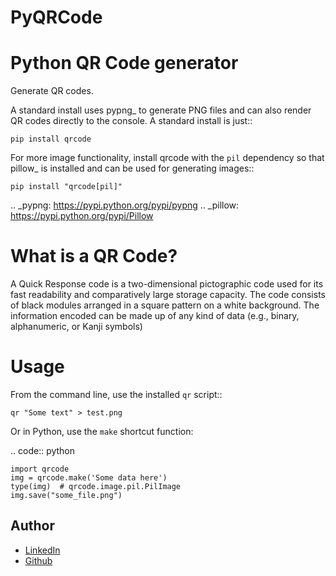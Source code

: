 # PyQRCode


Python QR Code generator
=============================

Generate QR codes.

A standard install uses pypng_ to generate PNG files and can also render QR
codes directly to the console. A standard install is just::

    pip install qrcode

For more image functionality, install qrcode with the ``pil`` dependency so
that pillow_ is installed and can be used for generating images::

    pip install "qrcode[pil]"

.. _pypng: https://pypi.python.org/pypi/pypng
.. _pillow: https://pypi.python.org/pypi/Pillow


What is a QR Code?
==================

A Quick Response code is a two-dimensional pictographic code used for its fast
readability and comparatively large storage capacity. The code consists of
black modules arranged in a square pattern on a white background. The
information encoded can be made up of any kind of data (e.g., binary,
alphanumeric, or Kanji symbols)

Usage
=====

From the command line, use the installed ``qr`` script::

    qr "Some text" > test.png

Or in Python, use the ``make`` shortcut function:

.. code:: python

    import qrcode
    img = qrcode.make('Some data here')
    type(img)  # qrcode.image.pil.PilImage
    img.save("some_file.png")
    
## Author

- [LinkedIn](https://www.linkedin.com/in/rishikesh-jagadale-331812207/)
- [Github](https://github.com/rissh)
